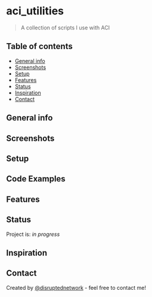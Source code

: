# aci_utilities
> A collection of scripts I use with ACI

## Table of contents
* [General info](#general-info)
* [Screenshots](#screenshots)
* [Setup](#setup)
* [Features](#features)
* [Status](#status)
* [Inspiration](#inspiration)
* [Contact](#contact)

## General info

## Screenshots

## Setup

## Code Examples

## Features

## Status
Project is: _in progress_

## Inspiration

## Contact
Created by [@disruptednetwork](https://github.com/disruptednetwork) - feel free to contact me!
